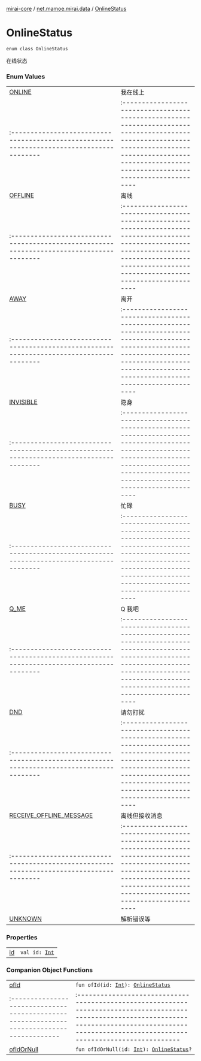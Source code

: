 [mirai-core](../../index.md) / [net.mamoe.mirai.data](../index.md) / [OnlineStatus](./index.md)

# OnlineStatus

`enum class OnlineStatus`

在线状态

### Enum Values
|||
|:----------------------------------------------------------------------------------------|:---------------------------------------------------------------------------------------------------------------------------------------------------------------------------------------------------------|
| [ONLINE](-o-n-l-i-n-e.md) | 我在线上 ||||
|:----------------------------------------------------------------------------------------|:---------------------------------------------------------------------------------------------------------------------------------------------------------------------------------------------------------|
| [OFFLINE](-o-f-f-l-i-n-e.md) | 离线 ||||
|:----------------------------------------------------------------------------------------|:---------------------------------------------------------------------------------------------------------------------------------------------------------------------------------------------------------|
| [AWAY](-a-w-a-y.md) | 离开 ||||
|:----------------------------------------------------------------------------------------|:---------------------------------------------------------------------------------------------------------------------------------------------------------------------------------------------------------|
| [INVISIBLE](-i-n-v-i-s-i-b-l-e.md) | 隐身 ||||
|:----------------------------------------------------------------------------------------|:---------------------------------------------------------------------------------------------------------------------------------------------------------------------------------------------------------|
| [BUSY](-b-u-s-y.md) | 忙碌 ||||
|:----------------------------------------------------------------------------------------|:---------------------------------------------------------------------------------------------------------------------------------------------------------------------------------------------------------|
| [Q_ME](-q_-m-e.md) | Q 我吧 ||||
|:----------------------------------------------------------------------------------------|:---------------------------------------------------------------------------------------------------------------------------------------------------------------------------------------------------------|
| [DND](-d-n-d.md) | 请勿打扰 ||||
|:----------------------------------------------------------------------------------------|:---------------------------------------------------------------------------------------------------------------------------------------------------------------------------------------------------------|
| [RECEIVE_OFFLINE_MESSAGE](-r-e-c-e-i-v-e_-o-f-f-l-i-n-e_-m-e-s-s-a-g-e.md) | 离线但接收消息 ||||
|:----------------------------------------------------------------------------------------|:---------------------------------------------------------------------------------------------------------------------------------------------------------------------------------------------------------|
| [UNKNOWN](-u-n-k-n-o-w-n.md) | 解析错误等 |

### Properties
|||
|:----------------------------------------------------------------------------------------|:---------------------------------------------------------------------------------------------------------------------------------------------------------------------------------------------------------|
| [id](id.md) | `val id: `[`Int`](https://kotlinlang.org/api/latest/jvm/stdlib/kotlin/-int/index.html) |

### Companion Object Functions
|||
|:----------------------------------------------------------------------------------------|:---------------------------------------------------------------------------------------------------------------------------------------------------------------------------------------------------------|
| [ofId](of-id.md) | `fun ofId(id: `[`Int`](https://kotlinlang.org/api/latest/jvm/stdlib/kotlin/-int/index.html)`): `[`OnlineStatus`](./index.md) ||||
|:----------------------------------------------------------------------------------------|:---------------------------------------------------------------------------------------------------------------------------------------------------------------------------------------------------------|
| [ofIdOrNull](of-id-or-null.md) | `fun ofIdOrNull(id: `[`Int`](https://kotlinlang.org/api/latest/jvm/stdlib/kotlin/-int/index.html)`): `[`OnlineStatus`](./index.md)`?` |

